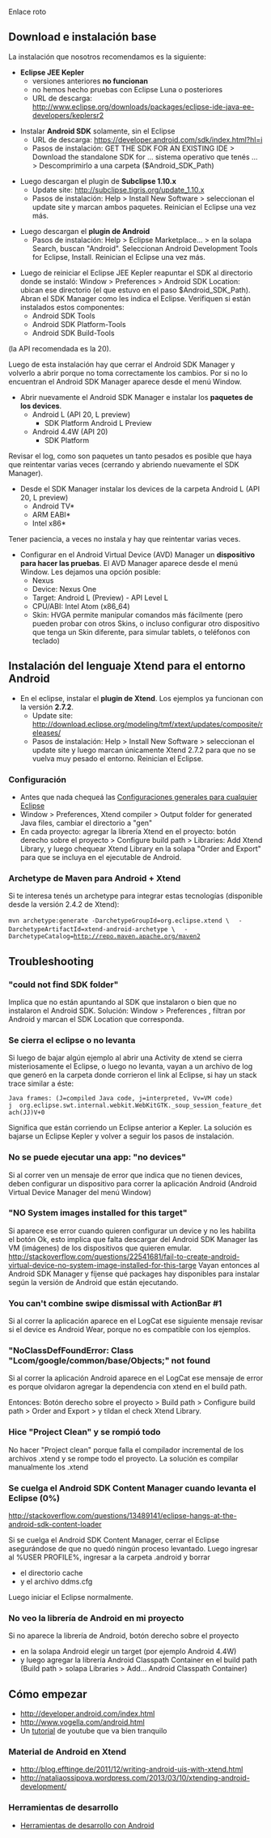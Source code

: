 Enlace roto

Download e instalación base
---------------------------

La instalación que nosotros recomendamos es la siguiente:

-   **Eclipse JEE Kepler**
    -   versiones anteriores **no funcionan**
    -   no hemos hecho pruebas con Eclipse Luna o posteriores
    -   URL de descarga: <http://www.eclipse.org/downloads/packages/eclipse-ide-java-ee-developers/keplersr2>

<!-- -->

-   Instalar **Android SDK** solamente, sin el Eclipse
    -   URL de descarga: <https://developer.android.com/sdk/index.html?hl=i>
    -   Pasos de instalación: GET THE SDK FOR AN EXISTING IDE &gt; Download the standalone SDK for ... sistema operativo que tenés ... &gt; Descomprimirlo a una carpeta ($Android\_SDK\_Path)

<!-- -->

-   Luego descargan el plugin de **Subclipse 1.10.x**
    -   Update site: <http://subclipse.tigris.org/update_1.10.x>
    -   Pasos de instalación: Help &gt; Install New Software &gt; seleccionan el update site y marcan ambos paquetes. Reinician el Eclipse una vez más.

<!-- -->

-   Luego descargan el **plugin de Android**
    -   Pasos de instalación: Help &gt; Eclipse Marketplace... &gt; en la solapa Search, buscan "Android". Seleccionan Android Development Tools for Eclipse, Install. Reinician el Eclipse una vez más.

<!-- -->

-   Luego de reiniciar el Eclipse JEE Kepler reapuntar el SDK al directorio donde se instaló: Window &gt; Preferences &gt; Android SDK Location: ubican ese directorio (el que estuvo en el paso $Android\_SDK\_Path). Abran el SDK Manager como les indica el Eclipse. Verifiquen si están instalados estos componentes:
    -   Android SDK Tools
    -   Android SDK Platform-Tools
    -   Android SDK Build-Tools

(la API recomendada es la 20).

Luego de esta instalación hay que cerrar el Android SDK Manager y volverlo a abrir porque no toma correctamente los cambios. Por si no lo encuentran el Android SDK Manager aparece desde el menú Window.

-   Abrir nuevamente el Android SDK Manager e instalar los **paquetes de los devices**.
    -   Android L (API 20, L preview)
        -   SDK Platform Android L Preview
    -   Android 4.4W (API 20)
        -   SDK Platform

Revisar el log, como son paquetes un tanto pesados es posible que haya que reintentar varias veces (cerrando y abriendo nuevamente el SDK Manager).

-   Desde el SDK Manager instalar los devices de la carpeta Android L (API 20, L preview)
    -   Android TV\*
    -   ARM EABI\*
    -   Intel x86\*

Tener paciencia, a veces no instala y hay que reintentar varias veces.

-   Configurar en el Android Virtual Device (AVD) Manager un **dispositivo para hacer las pruebas**. El AVD Manager aparece desde el menú Window. Les dejamos una opción posible:
    -   Nexus
    -   Device: Nexus One
    -   Target: Android L (Preview) - API Level L
    -   CPU/ABI: Intel Atom (x86\_64)
    -   Skin: HVGA permite manipular comandos más fácilmente (pero pueden probar con otros Skins, o incluso configurar otro dispositivo que tenga un Skin diferente, para simular tablets, o teléfonos con teclado)

Instalación del lenguaje Xtend para el entorno Android
------------------------------------------------------

-   En el eclipse, instalar el **plugin de Xtend**. Los ejemplos ya funcionan con la versión **2.7.2**.
    -   Update site: <http://download.eclipse.org/modeling/tmf/xtext/updates/composite/releases/>
    -   Pasos de instalación: Help &gt; Install New Software &gt; seleccionan el update site y luego marcan únicamente Xtend 2.7.2 para que no se vuelva muy pesado el entorno. Reinician el Eclipse.

### Configuración

-   Antes que nada chequeá las [Configuraciones generales para cualquier Eclipse](configuraciones-generales-para-cualquier-eclipse.html)
-   Window &gt; Preferences, Xtend compiler &gt; Output folder for generated Java files, cambiar el directorio a "gen"
-   En cada proyecto: agregar la librería Xtend en el proyecto: botón derecho sobre el proyecto &gt; Configure build path &gt; Libraries: Add Xtend Library, y luego chequear Xtend Library en la solapa "Order and Export" para que se incluya en el ejecutable de Android.

### Archetype de Maven para Android + Xtend

Si te interesa tenés un archetype para integrar estas tecnologías (disponible desde la versión 2.4.2 de Xtend):

`mvn archetype:generate -DarchetypeGroupId=org.eclipse.xtend \`
`  -DarchetypeArtifactId=xtend-android-archetype \`
`  -DarchetypeCatalog=`[`http://repo.maven.apache.org/maven2`](http://repo.maven.apache.org/maven2)

Troubleshooting
---------------

### "could not find SDK folder"

Implica que no están apuntando al SDK que instalaron o bien que no instalaron el Android SDK. Solución: Window &gt; Preferences , filtran por Android y marcan el SDK Location que corresponda.

### Se cierra el eclipse o no levanta

Si luego de bajar algún ejemplo al abrir una Activity de xtend se cierra misteriosamente el Eclipse, o luego no levanta, vayan a un archivo de log que generó en la carpeta donde corrieron el link al Eclipse, si hay un stack trace similar a éste:

`Java frames: (J=compiled Java code, j=interpreted, Vv=VM code)`
`j  org.eclipse.swt.internal.webkit.WebKitGTK._soup_session_feature_detach(JJ)V+0`

Significa que están corriendo un Eclipse anterior a Kepler. La solución es bajarse un Eclipse Kepler y volver a seguir los pasos de instalación.

### No se puede ejecutar una app: "no devices"

Si al correr ven un mensaje de error que indica que no tienen devices, deben configurar un dispositivo para correr la aplicación Android (Android Virtual Device Manager del menú Window)

### "NO System images installed for this target"

Si aparece ese error cuando quieren configurar un device y no les habilita el botón Ok, esto implica que falta descargar del Android SDK Manager las VM (imágenes) de los dispositivos que quieren emular. <http://stackoverflow.com/questions/22541681/fail-to-create-android-virtual-device-no-system-image-installed-for-this-targe> Vayan entonces al Android SDK Manager y fíjense qué packages hay disponibles para instalar según la versión de Android que están ejecutando.

### You can't combine swipe dismissal with ActionBar \#1

Si al correr la aplicación aparece en el LogCat ese siguiente mensaje revisar si el device es Android Wear, porque no es compatible con los ejemplos.

### "NoClassDefFoundError: Class "Lcom/google/common/base/Objects;" not found

Si al correr la aplicación Android aparece en el LogCat ese mensaje de error es porque olvidaron agregar la dependencia con xtend en el build path.

Entonces: Botón derecho sobre el proyecto &gt; Build path &gt; Configure build path &gt; Order and Export &gt; y tildan el check Xtend Library.

### Hice "Project Clean" y se rompió todo

No hacer "Project clean" porque falla el compilador incremental de los archivos .xtend y se rompe todo el proyecto. La solución es compilar manualmente los .xtend

### Se cuelga el Android SDK Content Manager cuando levanta el Eclipse (0%)

<http://stackoverflow.com/questions/13489141/eclipse-hangs-at-the-android-sdk-content-loader>

Si se cuelga el Android SDK Content Manager, cerrar el Eclipse asegurándose de que no quedó ningún proceso levantado. Luego ingresar al %USER PROFILE%, ingresar a la carpeta .android y borrar

-   el directorio cache
-   y el archivo ddms.cfg

Luego iniciar el Eclipse normalmente.

### No veo la librería de Android en mi proyecto

Si no aparece la librería de Android, botón derecho sobre el proyecto

-   en la solapa Android elegir un target (por ejemplo Android 4.4W)
-   y luego agregar la librería Android Classpath Container en el build path (Build path &gt; solapa Libraries &gt; Add... Android Classpath Container)

Cómo empezar
------------

-   <http://developer.android.com/index.html>
-   <http://www.vogella.com/android.html>
-   Un [tutorial](http://www.youtube.com/watch?v=zS1frzHbKWY) de youtube que va bien tranquilo

### Material de Android en Xtend

-   <http://blog.efftinge.de/2011/12/writing-android-uis-with-xtend.html>
-   <http://nataliaossipova.wordpress.com/2013/03/10/xtending-android-development/>

### Herramientas de desarrollo

-   [Herramientas de desarrollo con Android](herramientas-de-desarrollo-con-android.html)

